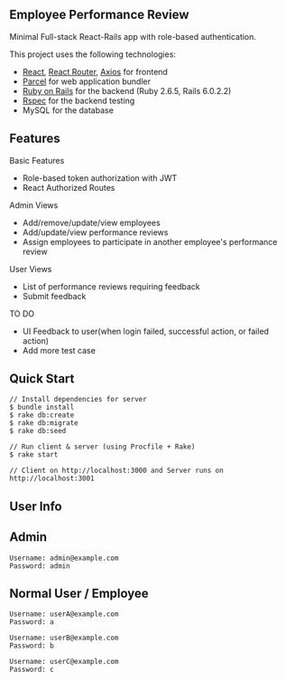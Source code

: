 ## Employee Performance Review
Minimal Full-stack React-Rails app with role-based authentication.

This project uses the following technologies:

- [React](https://reactjs.org), [React Router](https://reacttraining.com/react-router/), [Axios](https://github.com/axios/axios) for frontend
- [Parcel](https://parceljs.org/) for web application bundler
- [Ruby on Rails](https://rubyonrails.org/) for the backend (Ruby 2.6.5, Rails 6.0.2.2)
- [Rspec](https://github.com/rspec/rspec-rails) for the backend testing
- MySQL for the database

## Features
Basic Features
- Role-based token authorization with JWT
- React Authorized Routes

Admin Views
- Add/remove/update/view employees
- Add/update/view performance reviews
- Assign employees to participate in another employee's performance review

User Views
- List of performance reviews requiring feedback
- Submit feedback

TO DO
- UI Feedback to user(when login failed, successful action, or failed action)
- Add more test case

## Quick Start

```rails
// Install dependencies for server
$ bundle install
$ rake db:create
$ rake db:migrate
$ rake db:seed

// Run client & server (using Procfile + Rake)
$ rake start

// Client on http://localhost:3000 and Server runs on http://localhost:3001
```


## User Info
## Admin
```
Username: admin@example.com
Password: admin
```
## Normal User / Employee
```
Username: userA@example.com
Password: a

Username: userB@example.com
Password: b

Username: userC@example.com
Password: c
```
